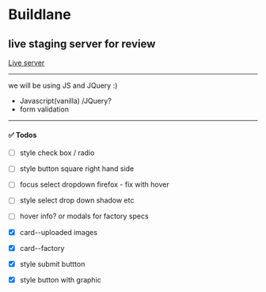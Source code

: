 # Buildlane

## live staging server for review
[Live server](https://priceless-mayer-6b4cb7.netlify.app/)

---

we will be using JS and JQuery :)

- Javascript(vanilla) /JQuery? 
- form validation

---
#### :white_check_mark: Todos
- [ ] style check box / radio
- [ ] style button square right hand side
- [ ] focus select dropdown firefox - fix with hover
- [ ] style select drop down shadow etc
- [ ] hover info? or modals for factory specs

- [x] card--uploaded images
- [x] card--factory
- [x] style submit buttton
- [x] style button with graphic



